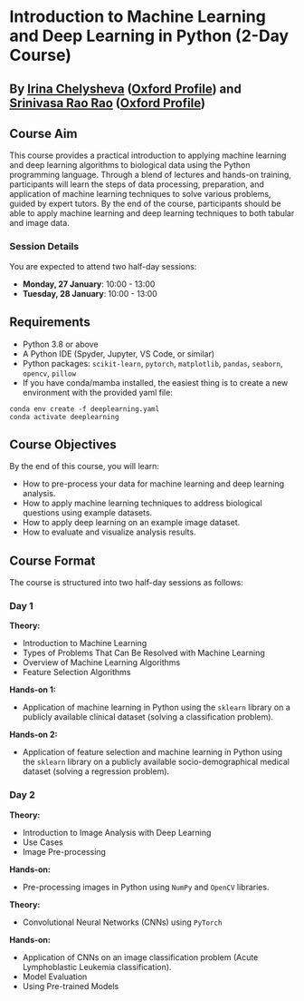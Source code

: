 # Introduction to Machine Learning and Deep Learning in Python (2-Day Course)

## By [Irina Chelysheva](https://github.com/Chelysheva) ([Oxford Profile](https://www.wadham.ox.ac.uk/people/irina-chelysheva)) and [Srinivasa Rao Rao](https://github.com/sraorao) ([Oxford Profile](https://www.nds.ox.ac.uk/team/srinivasa-rao))

## Course Aim

This course provides a practical introduction to applying machine learning and deep learning algorithms to biological data using the Python programming language. Through a blend of lectures and hands-on training, participants will learn the steps of data processing, preparation, and application of machine learning techniques to solve various problems, guided by expert tutors. By the end of the course, participants should be able to apply machine learning and deep learning techniques to both tabular and image data.

### Session Details

You are expected to attend two half-day sessions:

- **Monday, 27 January**: 10:00 - 13:00
- **Tuesday, 28 January**: 10:00 - 13:00

## Requirements
- Python 3.8 or above
- A Python IDE (Spyder, Jupyter, VS Code, or similar)
- Python packages: `scikit-learn`, `pytorch`, `matplotlib`, `pandas`, `seaborn`, `opencv`, `pillow`
- If you have conda/mamba installed, the easiest thing is to create a new environment with the provided yaml file:
```
conda env create -f deeplearning.yaml
conda activate deeplearning
```
## Course Objectives

By the end of this course, you will learn:

- How to pre-process your data for machine learning and deep learning analysis.
- How to apply machine learning techniques to address biological questions using example datasets.
- How to apply deep learning on an example image dataset.
- How to evaluate and visualize analysis results.

## Course Format

The course is structured into two half-day sessions as follows:

### Day 1

**Theory:**
- Introduction to Machine Learning
- Types of Problems That Can Be Resolved with Machine Learning
- Overview of Machine Learning Algorithms
- Feature Selection Algorithms

**Hands-on 1:**
- Application of machine learning in Python using the `sklearn` library on a publicly available clinical dataset (solving a classification problem).

**Hands-on 2:**
- Application of feature selection and machine learning in Python using the `sklearn` library on a publicly available socio-demographical medical dataset (solving a regression problem).

### Day 2

**Theory:**
- Introduction to Image Analysis with Deep Learning
- Use Cases
- Image Pre-processing

**Hands-on:**
- Pre-processing images in Python using `NumPy` and `OpenCV` libraries.

**Theory:**
- Convolutional Neural Networks (CNNs) using `PyTorch`

**Hands-on:**
- Application of CNNs on an image classification problem (Acute Lymphoblastic Leukemia classification).
- Model Evaluation
- Using Pre-trained Models
